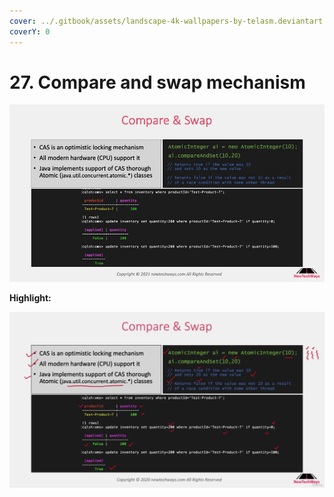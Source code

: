 ```yaml
---
cover: ../.gitbook/assets/landscape-4k-wallpapers-by-telasm.deviantart.com (16).jpg
coverY: 0
---
```


# 27. Compare and swap mechanism

![](<../.gitbook/assets/image (45).png>)

**Highlight:**

![](<../.gitbook/assets/image (8).png>)
